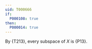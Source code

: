 ```yaml
---
uid: T000666
if:
  P000108: true
then:
  P000014: true
---
```


By {T213}, every subspace of $X$ is {P13}.
